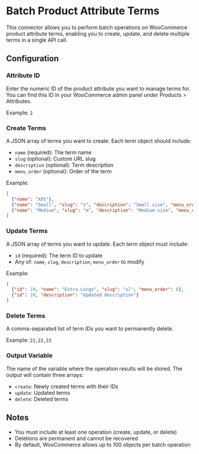 # Batch Product Attribute Terms

This connector allows you to perform batch operations on WooCommerce product attribute terms, enabling you to create, update, and delete multiple terms in a single API call.

## Configuration

### Attribute ID
Enter the numeric ID of the product attribute you want to manage terms for. You can find this ID in your WooCommerce admin panel under Products > Attributes.

Example: `2`

### Create Terms
A JSON array of terms you want to create. Each term object should include:
- `name` (required): The term name
- `slug` (optional): Custom URL slug
- `description` (optional): Term description
- `menu_order` (optional): Order of the term

Example:
```json
[
  {"name": "XXS"},
  {"name": "Small", "slug": "s", "description": "Small size", "menu_order": 1},
  {"name": "Medium", "slug": "m", "description": "Medium size", "menu_order": 2}
]
```

### Update Terms
A JSON array of terms you want to update. Each term object must include:
- `id` (required): The term ID to update
- Any of: `name`, `slug`, `description`, `menu_order` to modify

Example:
```json
[
  {"id": 19, "name": "Extra Large", "slug": "xl", "menu_order": 6},
  {"id": 20, "description": "Updated description"}
]
```

### Delete Terms
A comma-separated list of term IDs you want to permanently delete.

Example: `21,22,23`

### Output Variable
The name of the variable where the operation results will be stored. The output will contain three arrays:
- `create`: Newly created terms with their IDs
- `update`: Updated terms
- `delete`: Deleted terms

## Notes
- You must include at least one operation (create, update, or delete)
- Deletions are permanent and cannot be recovered
- By default, WooCommerce allows up to 100 objects per batch operation